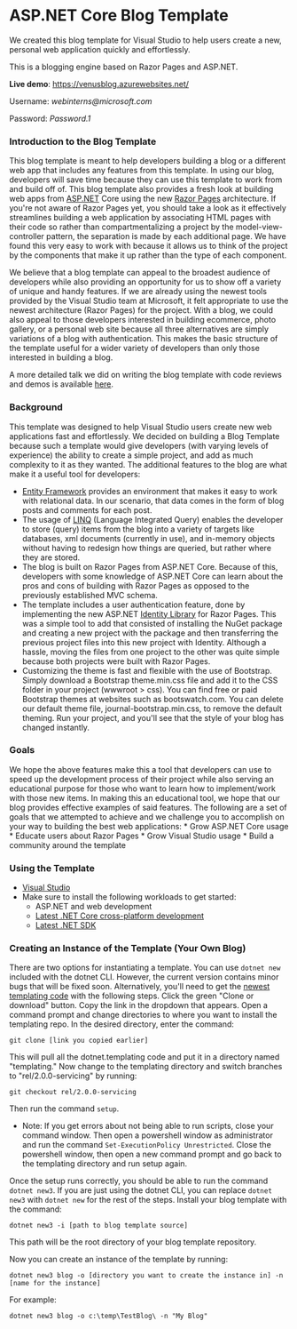 
# ASP.NET Core Blog Template
We created this blog template for Visual Studio to help users create a new, personal web application quickly and effortlessly.

This is a blogging engine based on Razor Pages and ASP.NET.


__Live demo__: https://venusblog.azurewebsites.net/    

Username: _webinterns@microsoft.com_

Password: _Password.1_

### Introduction to the Blog Template
This blog template is meant to help developers building a blog or a different web app that includes any features from this template. In using our blog, developers will save time because they can use this template to work from and build off of. This blog template also provides a fresh look at building web apps from [ASP.NET](https://docs.microsoft.com/en-us/aspnet/core/) Core using the new [Razor Pages](https://docs.microsoft.com/en-us/aspnet/core/mvc/razor-pages/) architecture. If you're not aware of Razor Pages yet, you should take a look as it effectively streamlines building a web application by associating HTML pages with their code so rather than compartmentalizing a project by the model-view-controller pattern, the separation is made by each additional page. We have found this very easy to work with because it allows us to think of the project by the components that make it up rather than the type of each component.

We believe that a blog template can appeal to the broadest audience of developers while also providing an opportunity for us to show off a variety of unique and handy features. If we are already using the newest tools provided by the Visual Studio team at Microsoft, it felt appropriate to use the newest architecture (Razor Pages) for the project. With a blog, we could also appeal to those developers interested in building ecommerce, photo gallery, or a personal web site because all three alternatives are simply variations of a blog with authentication. This makes the basic structure of the template useful for a wider variety of developers than only those interested in building a blog.

A more detailed talk we did on writing the blog template with code reviews and demos is available [here](https://www.youtube.com/watch?v=H4KtEJnnakc&list=PL0M0zPgJ3HSftTAAHttA3JQU4vOjXFquF&index=1&t=1860s).

### Background
This template was designed to help Visual Studio users create new web applications fast and effortlessly. We decided on building a Blog Template because such a template would give developers (with varying levels of experience) the ability to create a simple project, and add as much complexity to it as they wanted. The additional features to the blog are what make it a useful tool for developers:
* [Entity Framework](https://docs.microsoft.com/en-us/aspnet/entity-framework) provides an environment that makes it easy to work with relational data. In our scenario, that data comes in the form of blog posts and comments for each post.
* The usage of [LINQ](https://docs.microsoft.com/en-us/dotnet/csharp/linq/) (Language Integrated Query) enables the developer to store (query) items from the blog into a variety of targets like databases, xml documents (currently in use), and in-memory objects without having to redesign how things are queried, but rather where they are stored. 
* The blog is built on Razor Pages from ASP.NET Core. Because of this, developers with some knowledge of ASP.NET Core can learn about the pros and cons of building with Razor Pages as opposed to the previously established MVC schema.
* The template includes a user authentication feature, done by implementing the new ASP.NET [Identity Library](https://docs.microsoft.com/en-us/aspnet/identity/overview/getting-started/introduction-to-aspnet-identity) for Razor Pages. This was a simple tool to add that consisted of installing the NuGet package and creating a new project with the package and then transferring the previous project files into this new project with Identity. Although a hassle, moving the files from one project to the other was quite simple because both projects were built with Razor Pages.
* Customizing the theme is fast and flexible with the use of Bootstrap. Simply download a Bootstrap theme.min.css file and add it to the CSS folder in your project (wwwroot > css). You can find free or paid Bootstrap themes at websites such as bootswatch.com. You can delete our default theme file, journal-bootstrap.min.css, to remove the default theming. Run your project, and you'll see that the style of your blog has changed instantly. 

### Goals
We hope the above features make this a tool that developers can use to speed up the development process of their project while also serving an educational purpose for those who want to learn how to implement/work with those new items. In making this an educational tool, we hope that our blog provides effective examples of said features. The following are a set of goals that we attempted to achieve and we challenge you to accomplish on your way to building the best web applications:
	* Grow ASP.NET Core usage
	* Educate users about Razor Pages
	* Grow Visual Studio usage
	* Build a community around the template 

### Using the Template
* [Visual Studio](https://www.visualstudio.com/vs/)
* Make sure to install the following workloads to get started:
    * ASP.NET and web development
    * [Latest .NET Core cross-platform development](https://www.microsoft.com/net/)
    * [Latest .NET SDK](https://www.microsoft.com/en-us/download/details.aspx?id=19988)

### Creating an Instance of the Template (Your Own Blog)
There are two options for instantiating a template. You can use `dotnet new` included with the dotnet CLI. However, the current version contains minor bugs that will be fixed soon. Alternatively, you'll need to get the [newest templating code](https://github.com/dotnet/templating) with the following steps.
Click the green "Clone or download" button. Copy the link in the dropdown that appears.
Open a command prompt and change directories to where you want to install the templating repo.
In the desired directory, enter the command:

    git clone [link you copied earlier]

This will pull all the dotnet.templating code and put it in a directory named "templating."
Now change to the templating directory and switch branches to "rel/2.0.0-servicing" by running:

    git checkout rel/2.0.0-servicing

Then run the command `setup`.
  * Note: If you get errors about not being able to run scripts, close your command window. Then open a powershell window as administrator and run the command `Set-ExecutionPolicy Unrestricted`.
  Close the powershell window, then open a new command prompt and go back to the templating directory and run setup again.

Once the setup runs correctly, you should be able to run the command `dotnet new3`. If you are just using the dotnet CLI, you can replace `dotnet new3` with `dotnet new` for the rest of the steps.
Install your blog template with the command:

    dotnet new3 -i [path to blog template source]

This path will be the root directory of your blog template repository.

Now you can create an instance of the template by running:

    dotnet new3 blog -o [directory you want to create the instance in] -n [name for the instance]

For example:

    dotnet new3 blog -o c:\temp\TestBlog\ -n "My Blog"

